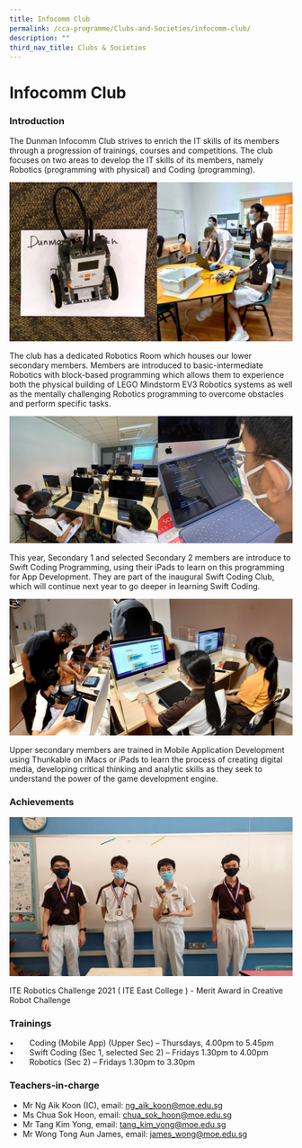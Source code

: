 ```yaml
---
title: Infocomm Club
permalink: /cca-programme/Clubs-and-Societies/infocomm-club/
description: ""
third_nav_title: Clubs & Societies
---
```

# Infocomm Club

### Introduction

The Dunman Infocomm Club strives to enrich the IT skills of its members through a progression of trainings, courses and competitions. The club focuses on two areas to develop the IT skills of its members, namely Robotics (programming with physical) and Coding (programming).

![](/images/Student%20Development%20Programme/CCA%20Programme/Clubs%20&%20Societies/Pic01.jpg)

The club has a dedicated Robotics Room which houses our lower secondary members. Members are introduced to basic-intermediate Robotics with block-based programming which allows them to experience both the physical building of LEGO Mindstorm EV3 Robotics systems as well as the mentally challenging Robotics programming to overcome obstacles and perform specific tasks.

![](/images/Student%20Development%20Programme/CCA%20Programme/Clubs%20&%20Societies/Pic02.jpg)

This year, Secondary 1 and selected Secondary 2 members are introduce to Swift Coding Programming, using their iPads to learn on this programming for App Development. They are part of the inaugural Swift Coding Club, which will continue next year to go deeper in learning Swift Coding.

![](/images/Student%20Development%20Programme/CCA%20Programme/Clubs%20&%20Societies/Pic03.jpg)

Upper secondary members are trained in Mobile Application Development using Thunkable on iMacs or iPads to learn the process of creating digital media, developing critical thinking and analytic skills as they seek to understand the power of the game development engine.

### Achievements

![](/images/Student%20Development%20Programme/CCA%20Programme/Clubs%20&%20Societies/Pic04.jpg)

ITE Robotics Challenge 2021 ( ITE East College ) - Merit Award in Creative Robot Challenge

### Trainings

•       Coding (Mobile App) (Upper Sec) – Thursdays, 4.00pm to 5.45pm 
•       Swift Coding (Sec 1, selected Sec 2) – Fridays 1.30pm to 4.00pm
•       Robotics (Sec 2) – Fridays 1.30pm to 3.30pm

### Teachers-in-charge

*   Mr Ng Aik Koon (IC), email: [ng\_aik\_koon@moe.edu.sg](mailto:ng_aik_koon@moe.edu.sg)
*   Ms Chua Sok Hoon, email: [chua\_sok\_hoon@moe.edu.sg](mailto:chua_sok_hoon@moe.edu.sg)
*   Mr Tang Kim Yong, email: [tang\_kim\_yong@moe.edu.sg](mailto:tang_kim_yong@moe.edu.sg)
*   Mr Wong Tong Aun James, email: [james\_wong@moe.edu.sg](mailto:james_wong@moe.edu.sg)